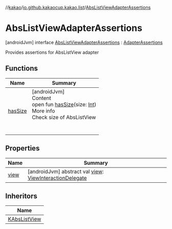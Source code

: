 //[kakao](../../../index.md)/[io.github.kakaocup.kakao.list](../index.md)/[AbsListViewAdapterAssertions](index.md)



# AbsListViewAdapterAssertions  
 [androidJvm] interface [AbsListViewAdapterAssertions](index.md) : [AdapterAssertions](../../io.github.kakaocup.kakao.common.assertions/-adapter-assertions/index.md)

Provides assertions for AbsListView adapter

   


## Functions  
  
|  Name |  Summary | 
|---|---|
| <a name="io.github.kakaocup.kakao.list/AbsListViewAdapterAssertions/hasSize/#kotlin.Int/PointingToDeclaration/"></a>[hasSize](has-size.md)| <a name="io.github.kakaocup.kakao.list/AbsListViewAdapterAssertions/hasSize/#kotlin.Int/PointingToDeclaration/"></a>[androidJvm]  <br>Content  <br>open fun [hasSize](has-size.md)(size: [Int](https://kotlinlang.org/api/latest/jvm/stdlib/kotlin/-int/index.html))  <br>More info  <br>Check size of AbsListView  <br><br><br>|


## Properties  
  
|  Name |  Summary | 
|---|---|
| <a name="io.github.kakaocup.kakao.list/AbsListViewAdapterAssertions/view/#/PointingToDeclaration/"></a>[view](index.md#-514505174%2FProperties%2F34310170)| <a name="io.github.kakaocup.kakao.list/AbsListViewAdapterAssertions/view/#/PointingToDeclaration/"></a> [androidJvm] abstract val [view](index.md#-514505174%2FProperties%2F34310170): [ViewInteractionDelegate](../../io.github.kakaocup.kakao.delegate/-view-interaction-delegate/index.md)   <br>|


## Inheritors  
  
|  Name | 
|---|
| <a name="io.github.kakaocup.kakao.list/KAbsListView///PointingToDeclaration/"></a>[KAbsListView](../-k-abs-list-view/index.md)|

